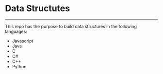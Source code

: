 # Data Structutes
<hr>
<p>This repo has the purpose to build data structures in the following languages:</p>
<ul>
  <li>Javascript</li>
  <li>Java</li>
  <li>C</li>
  <li>C#</li>
  <li>C++</li>
  <li>Python</li>
</ul>
